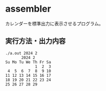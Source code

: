 # assembler
カレンダーを標準出力に表示させるプログラム。
## 実行方法・出力内容
```
./a.out 2024 2
       2024 2
Su Mo Tu We Th Fr Sa
             1  2  3
 4  5  6  7  8  9 10
11 12 13 14 15 16 17
18 19 20 21 22 23 24
25 26 27 28 29
```
